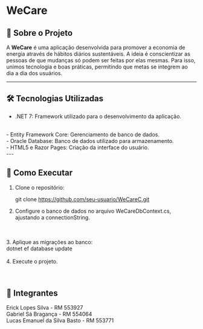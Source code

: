 <h1>WeCare</h1>


<h2>📖 Sobre o Projeto</h2>


A <strong>WeCare</strong> é uma aplicação desenvolvida para promover a economia de energia através de hábitos diários sustentáveis. A ideia é conscientizar as pessoas de que mudanças só podem ser feitas por elas mesmas. Para isso, unimos tecnologia e boas práticas, permitindo que metas se integrem ao dia a dia dos usuários.

---

<h2>🛠️ Tecnologias Utilizadas</h2>

- .NET 7: Framework utilizado para o desenvolvimento da aplicação.
<br>
- Entity Framework Core: Gerenciamento de banco de dados.
  <br>
- Oracle Database: Banco de dados utilizado para armazenamento.
  <br>
- HTML5 e Razor Pages: Criação da interface do usuário.
<br>
---

<h2>🚀 Como Executar</h2>


1. Clone o repositório:

   
   git clone https://github.com/seu-usuario/WeCareC.git


2. Configure o banco de dados no arquivo WeCareDbContext.cs, ajustando a connectionString.
<br>
<br>
3. Aplique as migrações ao banco:
<br>
dotnet ef database update
<br>
<br>
4. Execute o projeto.
 <br>
<br>
<br>
<h2>👥 Integrantes</h2>


Erick Lopes Silva - RM 553927
<br>
Gabriel Sá Bragança - RM 554064
<br>
Lucas Emanuel da Silva Basto - RM 553771
 
